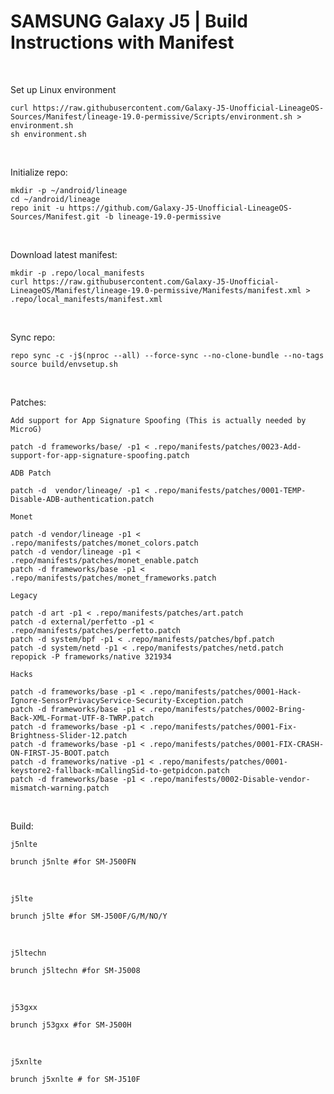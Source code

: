 # SAMSUNG Galaxy J5 | Build Instructions with Manifest
<br/>

Set up Linux environment
```
curl https://raw.githubusercontent.com/Galaxy-J5-Unofficial-LineageOS-Sources/Manifest/lineage-19.0-permissive/Scripts/environment.sh > environment.sh
sh environment.sh
```
<br/>

Initialize repo:
```
mkdir -p ~/android/lineage
cd ~/android/lineage
repo init -u https://github.com/Galaxy-J5-Unofficial-LineageOS-Sources/Manifest.git -b lineage-19.0-permissive
```
<br/>


Download latest manifest:
```
mkdir -p .repo/local_manifests
curl https://raw.githubusercontent.com/Galaxy-J5-Unofficial-LineageOS/Manifest/lineage-19.0-permissive/Manifests/manifest.xml > .repo/local_manifests/manifest.xml
```
<br/>

Sync repo:
```
repo sync -c -j$(nproc --all) --force-sync --no-clone-bundle --no-tags
source build/envsetup.sh
```
<br/>

Patches:

```Add support for App Signature Spoofing (This is actually needed by MicroG)```
```
patch -d frameworks/base/ -p1 < .repo/manifests/patches/0023-Add-support-for-app-signature-spoofing.patch
```

```ADB Patch ```
```
patch -d  vendor/lineage/ -p1 < .repo/manifests/patches/0001-TEMP-Disable-ADB-authentication.patch
```


```Monet```
```
patch -d vendor/lineage -p1 < .repo/manifests/patches/monet_colors.patch
patch -d vendor/lineage -p1 < .repo/manifests/patches/monet_enable.patch
patch -d frameworks/base -p1 < .repo/manifests/patches/monet_frameworks.patch
```

```Legacy```
```
patch -d art -p1 < .repo/manifests/patches/art.patch
patch -d external/perfetto -p1 < .repo/manifests/patches/perfetto.patch
patch -d system/bpf -p1 < .repo/manifests/patches/bpf.patch
patch -d system/netd -p1 < .repo/manifests/patches/netd.patch
repopick -P frameworks/native 321934
```

```Hacks ```
```
patch -d frameworks/base -p1 < .repo/manifests/patches/0001-Hack-Ignore-SensorPrivacyService-Security-Exception.patch
patch -d frameworks/base -p1 < .repo/manifests/patches/0002-Bring-Back-XML-Format-UTF-8-TWRP.patch
patch -d frameworks/base -p1 < .repo/manifests/patches/0001-Fix-Brightness-Slider-12.patch
patch -d frameworks/base -p1 < .repo/manifests/patches/0001-FIX-CRASH-ON-FIRST-J5-BOOT.patch
patch -d frameworks/native -p1 < .repo/manifests/patches/0001-keystore2-fallback-mCallingSid-to-getpidcon.patch
patch -d frameworks/base -p1 < .repo/manifests/0002-Disable-vendor-mismatch-warning.patch
```
<br/>

Build:

```j5nlte```

```
brunch j5nlte #for SM-J500FN
```
<br/>

```j5lte ```

```
brunch j5lte #for SM-J500F/G/M/NO/Y
```
<br/>

```j5ltechn```

```
brunch j5ltechn #for SM-J5008
```
<br/>

```j53gxx```

```
brunch j53gxx #for SM-J500H
```
<br/>

```j5xnlte ```

```
brunch j5xnlte # for SM-J510F
```
<br/>

<br/>
